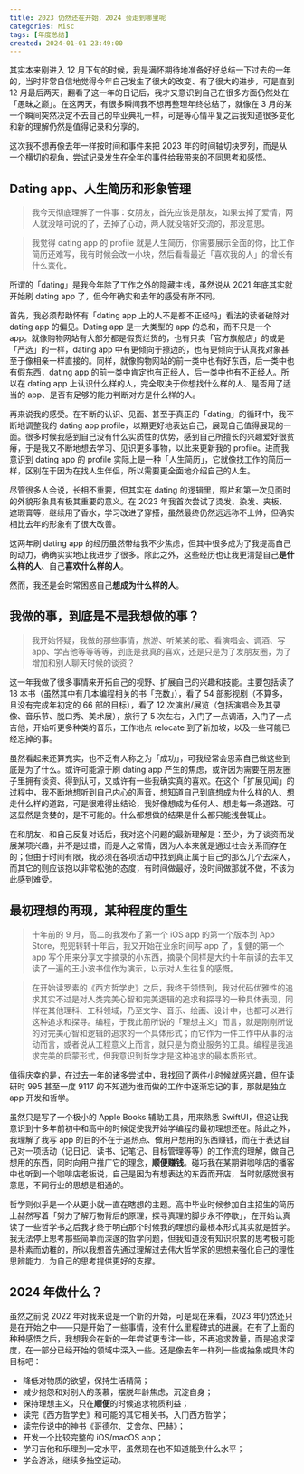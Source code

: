 ```yaml
---
title: 2023 仍然还在开始，2024 会走到哪里呢
categories: Misc
tags: [年度总结]
created: 2024-01-01 23:49:00
---
```


其实本来刚进入 12 月下旬的时候，我是满怀期待地准备好好总结一下过去的一年的，当时非常自信地觉得今年自己发生了很大的改变、有了很大的进步，可是直到 12 月最后两天，翻看了这一年的日记后，我才又意识到自己在很多方面仍然处在「愚昧之巅」。在这两天，有很多瞬间我不想再整理年终总结了，就像在 3 月的某一个瞬间突然决定不去自己的毕业典礼一样，可是等心情平复之后我知道很多变化和新的理解仍然是值得记录和分享的。

这次我不想再像去年一样按时间和事件来把 2023 年的时间轴切块罗列，而是从一个横切的视角，尝试记录发生在全年的事件给我带来的不同思考和感悟。

## Dating app、人生简历和形象管理

> 我今天彻底理解了一件事：女朋友，首先应该是朋友，如果去掉了爱情，两人就没啥可说的了，去掉了心动，两人就没啥好交流的，那没意思。

> 我觉得 dating app 的 profile 就是人生简历，你需要展示全面的你，比工作简历还难写，我有时候会改一小块，然后看看最近「喜欢我的人」的增长有什么变化。

所谓的「dating」是我今年除了工作之外的隐藏主线，虽然说从 2021 年底其实就开始刷 dating app 了，但今年确实和去年的感受有所不同。

首先，我必须帮助怀有「dating app 上的人不是都不正经吗」看法的读者破除对 dating app 的偏见。Dating app 是一大类型的 app 的总和，而不只是一个 app。就像购物网站有大部分都是假货烂货的，也有只卖「官方旗舰店」的或是「严选」的一样，dating app 中有更倾向于擦边的，也有更倾向于认真找对象甚至于像相亲一样直接的。同样，就像购物网站的前一类中也有好东西，后一类中也有假东西，dating app 的前一类中肯定也有正经人，后一类中也有不正经人。所以在 dating app 上认识什么样的人，完全取决于你想找什么样的人、是否用了适当的 app、是否有足够的能力判断对方是什么样的人。

再来说我的感受。在不断的认识、见面、甚至于真正的「dating」的循环中，我不断地调整我的 dating app profile，以期更好地表达自己，展现自己值得展现的一面。很多时候我感到自己没有什么实质性的优势，感到自己所擅长的兴趣爱好很贫瘠，于是我又不断地想去学习、见识更多事物，以此来更新我的 profile。进而我意识到 dating app 的 profile 实际上是一种「人生简历」，它就像找工作的简历一样，区别在于因为在找人生伴侣，所以需要更全面地介绍自己的人生。

尽管很多人会说，长相不重要，但其实在 dating 的逻辑里，照片和第一次见面时的外貌形象具有极其重要的意义。在 2023 年我首次尝试了烫发、染发、夹板、遮瑕膏等，继续用了香水，学习改进了穿搭，虽然最终仍然远远称不上帅，但确实相比去年的形象有了很大改善。

这两年刷 dating app 的经历虽然带给我不少焦虑，但其中很多成为了我提高自己的动力，确确实实地让我进步了很多。除此之外，这些经历也让我更清楚自己**是什么样的人**、自己**喜欢什么样的人**。

然而，我还是会时常困惑自己**想成为什么样的人**。

## 我做的事，到底是不是我想做的事？

> 我开始怀疑，我做的那些事情，旅游、听某某的歌、看演唱会、调酒、写 app、学吉他等等等等，到底是我真的喜欢，还是只是为了发朋友圈，为了增加和别人聊天时候的谈资？

这一年我做了很多事情来开拓自己的视野、扩展自己的兴趣和技能。主要包括读了 18 本书（虽然其中有几本编程相关的书「充数」），看了 54 部影视剧（不算多，且没有完成年初定的 66 部的目标），看了 12 次演出/展览（包括演唱会及其录像、音乐节、脱口秀、美术展），旅行了 5 次左右，入门了一点调酒，入门了一点吉他，开始听更多种类的音乐，工作地点 relocate 到了新加坡，以及一些可能已经忘掉的事。

虽然看起来还算充实，也不乏有人称之为「成功」，可我经常会思索自己做这些到底是为了什么。或许可能源于刷 dating app 产生的焦虑，或许因为需要在朋友圈子里拥有谈资、得到认可，又或许有一些我确实真的喜欢。在这个「扩展见闻」的过程中，我不断地想听到自己内心的声音，想知道自己到底想成为什么样的人、想走什么样的道路，可是很难得出结论，我好像想成为任何人、想走每一条道路。可这显然是贪婪的，是不可能的。什么都想做的结果是什么都只能浅尝辄止。

在和朋友、和自己反复对话后，我对这个问题的最新理解是：至少，为了谈资而发展某项兴趣，并不是过错，而是人之常情，因为人本来就是通过社会关系而存在的；但由于时间有限，我必须在各项活动中找到真正属于自己的那么几个去深入，而其它的则应该抱以非常松弛的态度，有时间做最好，没时间做那就不做，不该为此感到难受。

## 最初理想的再现，某种程度的重生

> 十年前的 9 月，高二的我发布了第一个 iOS app 的第一个版本到 App Store，兜兜转转十年后，我又开始在业余时间写 app 了，复健的第一个 app 写个用来分享文字摘录的小东西，摘录个同样是大约十年前读的去年又读了一遍的王小波书信作为演示，以示对人生往复的感慨。

> 在开始读罗素的《西方哲学史》之后，我终于领悟到，我对代码优雅性的追求其实不过是对人类完美心智和完美逻辑的追求和探寻的一种具体表现，同样在其他理科、工科领域，乃至文学、音乐、绘画、设计中，也都可以进行这种追求和探寻。编程，于我此前所说的「理想主义」而言，就是刚刚所说的对完美心智和逻辑的追求的一个具体形式；而它作为一件工作中从事的活动而言，或者说从工程意义上而言，就只是为商业服务的工具。编程是我追求完美的启蒙形式，但我意识到哲学才是这种追求的最本质形式。

值得庆幸的是，在过去一年的诸多尝试中，我找回了两件小时候就感兴趣，但在读研时 995 甚至一度 9117 的不知道为谁而做的工作中逐渐忘记的事，那就是独立 app 开发和哲学。

虽然只是写了一个极小的 Apple Books 辅助工具，用来熟悉 SwiftUI，但这让我意识到十多年前初中和高中的时候促使我开始学编程的最初理想还在。除此之外，我理解了我写 app 的目的不在于追热点、做用户想用的东西赚钱，而在于表达自己对一项活动（记日记、读书、记笔记、目标管理等等）的工作流的理解，做自己想用的东西，同时向用户推广它的理念，**顺便赚钱**。碰巧我在某期讲咖啡店的播客中也听到一个咖啡店老板说，自己是因为有想表达的东西而开店，当时就感觉很有意思，不同行业的思想是相通的。

哲学则似乎是一个从更小就一直在瞎想的主题。高中毕业时候参加自主招生的简历上赫然写着「努力了解万物背后的原理，探寻真理的脚步永不停歇」，在开始认真读了一些哲学书之后我才终于明白那个时候我的理想的最根本形式其实就是哲学。我无法停止思考那些简单而深邃的哲学问题，但我知道没有知识积累的思考极可能是朴素而幼稚的，所以我想首先通过理解过去伟大哲学家的思想来强化自己的理性思辨能力，为自己的思考提供更好的支撑。

## 2024 年做什么？

虽然之前说 2022 年对我来说是一个新的开始，可是现在来看，2023 年仍然还只是在开始之中——只是开始了一些事情，没有什么里程碑式的进展。在有了上面的种种感悟之后，我想我会在新的一年尝试更专注一些，不再追求数量，而是追求深度，在一部分已经开始的领域中深入一些。还是像去年一样列一些或抽象或具体的目标吧：

- 降低对物质的欲望，保持生活精简；
- 减少抱怨和对别人的羡慕，摆脱年龄焦虑，沉淀自身；
- 保持理想主义，只在**顺便**的时候追求物质利益；
- 读完《西方哲学史》和可能的其它相关书，入门西方哲学；
- 读完传说中的神书《哥德尔、艾舍尔、巴赫》；
- 开发一个比较完整的 iOS/macOS app；
- 学习吉他和乐理到一定水平，虽然现在也不知道能到什么水平；
- 学会游泳，继续多抽空运动。
